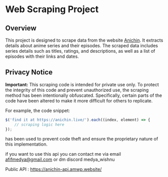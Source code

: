 # Web Scraping Project

## Overview

This project is designed to scrape data from the website [Anichin](https://anichin.live). It extracts details about anime series and their episodes. The scraped data includes series details such as titles, ratings, and descriptions, as well as a list of episodes with their links and dates.

## Privacy Notice

**Important:** This scraping code is intended for private use only. To protect the integrity of this code and prevent unauthorized use, the scraping method has been intentionally obfuscated. Specifically, certain parts of the code have been altered to make it more difficult for others to replicate. 

For example, the code snippet:
```javascript
$('find it at https://anichin.live/').each((index, element) => {
    // scraping logic here
});
```
has been used to prevent code theft and ensure the proprietary nature of this implementation. 

if you want to use this api you can contact me via email afifmedya@gmail.com or dm discord medya_wishnu 


Public API : https://anichin-api.amwp.website/ 